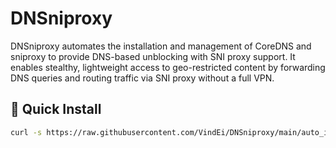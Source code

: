 # DNSniproxy
DNSniproxy automates the installation and management of CoreDNS and sniproxy to provide DNS-based unblocking with SNI proxy support. It enables stealthy, lightweight access to geo-restricted content by forwarding DNS queries and routing traffic via SNI proxy without a full VPN.
## 🧠 Quick Install

```bash
curl -s https://raw.githubusercontent.com/VindEi/DNSniproxy/main/auto_install.sh | bash
